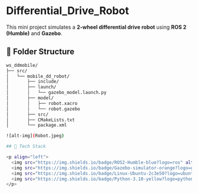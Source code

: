# Differential_Drive_Robot

This mini project simulates a **2-wheel differential drive robot** using **ROS 2 (Humble)** and **Gazebo**. 
## 📁 Folder Structure
```bash
ws_ddmobile/
├── src/
│   └── mobile_dd_robot/
│       ├── include/
│       ├── launch/
│       │   └── gazebo_model.launch.py
│       ├── model/
│       │   ├── robot.xacro
│       │   └── robot.gazebo
│       ├── src/
│       ├── CMakeLists.txt
│       └── package.xml

![alt-img](Robot.jpeg)

## 🧰 Tech Stack

<p align="left">
  <img src="https://img.shields.io/badge/ROS2-Humble-blue?logo=ros" alt="ROS2" />
  <img src="https://img.shields.io/badge/Gazebo-simulator-orange?logo=gazebo" alt="Gazebo" />
  <img src="https://img.shields.io/badge/Linux-Ubuntu-2c3e50?logo=ubuntu" alt="Ubuntu" />
  <img src="https://img.shields.io/badge/Python-3.10-yellow?logo=python" alt="Python" />
</p>
